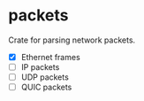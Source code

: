 # packets

Crate for parsing network packets.

- [x] Ethernet frames
- [ ] IP packets
- [ ] UDP packets
- [ ] QUIC packets